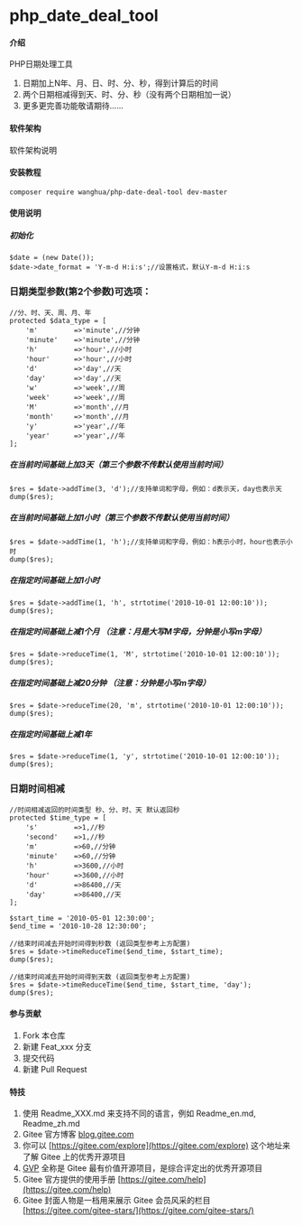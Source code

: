 # php_date_deal_tool

#### 介绍
PHP日期处理工具
1. 日期加上N年、月、日、时、分、秒，得到计算后的时间
2. 两个日期相减得到天、时、分、秒（没有两个日期相加一说）
3. 更多更完善功能敬请期待......

#### 软件架构
软件架构说明


#### 安装教程

    composer require wanghua/php-date-deal-tool dev-master

#### 使用说明

##### 初始化
    $date = (new Date());
    $date->date_format = 'Y-m-d H:i:s';//设置格式，默认Y-m-d H:i:s
    
### 日期类型参数(第2个参数)可选项：
    //分、时、天、周、月、年
    protected $data_type = [
        'm'         =>'minute',//分钟
        'minute'    =>'minute',//分钟
        'h'         =>'hour',//小时
        'hour'      =>'hour',//小时
        'd'         =>'day',//天
        'day'       =>'day',//天
        'w'         =>'week',//周
        'week'      =>'week',//周
        'M'         =>'month',//月
        'month'     =>'month',//月
        'y'         =>'year',//年
        'year'      =>'year',//年
    ];
    
    
##### 在当前时间基础上加3天（第三个参数不传默认使用当前时间）
    $res = $date->addTime(3, 'd');//支持单词和字母，例如：d表示天，day也表示天
    dump($res);

##### 在当前时间基础上加1小时（第三个参数不传默认使用当前时间）
    $res = $date->addTime(1, 'h');//支持单词和字母，例如：h表示小时，hour也表示小时
    dump($res);

##### 在指定时间基础上加1小时
    $res = $date->addTime(1, 'h', strtotime('2010-10-01 12:00:10'));
    dump($res);
    
##### 在指定时间基础上减1个月 （注意：月是大写M字母，分钟是小写m字母）
    $res = $date->reduceTime(1, 'M', strtotime('2010-10-01 12:00:10'));
    dump($res);
    
##### 在指定时间基础上减20分钟 （注意：分钟是小写m字母）
    $res = $date->reduceTime(20, 'm', strtotime('2010-10-01 12:00:10'));
    dump($res);
    
##### 在指定时间基础上减1年 
    $res = $date->reduceTime(1, 'y', strtotime('2010-10-01 12:00:10'));
    dump($res);

### 日期时间相减

    //时间相减返回的时间类型 秒、分、时、天 默认返回秒
    protected $time_type = [
        's'         =>1,//秒
        'second'    =>1,//秒
        'm'         =>60,//分钟
        'minute'    =>60,//分钟
        'h'         =>3600,//小时
        'hour'      =>3600,//小时
        'd'         =>86400,//天
        'day'       =>86400,//天
    ];

    $start_time = '2010-05-01 12:30:00';
    $end_time = '2010-10-28 12:30:00';
    
    //结束时间减去开始时间得到秒数 (返回类型参考上方配置)
    $res = $date->timeReduceTime($end_time, $start_time);
    dump($res);
    
    //结束时间减去开始时间得到天数 (返回类型参考上方配置)
    $res = $date->timeReduceTime($end_time, $start_time, 'day');
    dump($res);

#### 参与贡献

1.  Fork 本仓库
2.  新建 Feat_xxx 分支
3.  提交代码
4.  新建 Pull Request


#### 特技

1.  使用 Readme\_XXX.md 来支持不同的语言，例如 Readme\_en.md, Readme\_zh.md
2.  Gitee 官方博客 [blog.gitee.com](https://blog.gitee.com)
3.  你可以 [https://gitee.com/explore](https://gitee.com/explore) 这个地址来了解 Gitee 上的优秀开源项目
4.  [GVP](https://gitee.com/gvp) 全称是 Gitee 最有价值开源项目，是综合评定出的优秀开源项目
5.  Gitee 官方提供的使用手册 [https://gitee.com/help](https://gitee.com/help)
6.  Gitee 封面人物是一档用来展示 Gitee 会员风采的栏目 [https://gitee.com/gitee-stars/](https://gitee.com/gitee-stars/)
